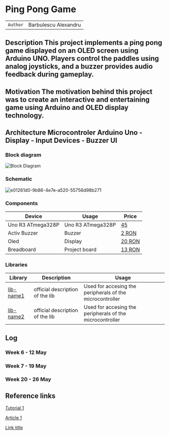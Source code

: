 # Ping Pong Game

| | |
|-|-|
|`Author` | Barbulescu Alexandru

## Description This project implements a ping pong game displayed on an OLED screen using Arduino UNO. Players control the paddles using analog joysticks, and a buzzer provides audio feedback during gameplay.

## Motivation The motivation behind this project was to create an interactive and entertaining game using Arduino and OLED display technology.

## Architecture  Microcontroler Arduino Uno - Display - Input Devices - Buzzer  UI

### Block diagram

<!-- Make sure the path to the picture is correct -->
![Block Diagram](schematics/block_diagram.png)

### Schematic

![e01261d0-9b86-4e7e-a520-55756d98b271](https://github.com/UPB-FILS-AM-FR/am-projet-BarbulescuAlexandru/assets/161452707/becb0c96-5a0b-4ccb-8a8f-eb9d909bec17)

### Components


<!-- This is just an example, fill in with your actual components -->

| Device | Usage | Price |
|--------|--------|-------|
|Uno R3 ATmega328P| Uno R3 ATmega328P| [45](https://www.emag.ro/placa-dezvoltare-uno-r3-atmega328p-cl201/pd/DPF3WJBBM/?cmpid=87002&utm_source=google&utm_medium=cpc&utm_campaign=(RO:Whoop!)_3P-Y)
| Activ Buzzer | Buzzer | [2 RON](https://www.emag.ro/buzzer-activ-5v-compatibil-arduino-raspberry-oky0151/pd/D7KJNNMBM/) |
| Oled| Display| [20 RON](https://www.emag.ro/afisaj-grafic-oled-128-x-64-px-spi-0-96-inch-multicolor-oled-096-spi-white/pd/DPZ798MBM/?cmpid=93116&utm_source=google&utm_medium=cpc&utm_campaign=(RO:eMAG!)_3P_NO_SALES_>_Jucarii_hobby&utm_content=111476631565&gad_source=1&gclid=CjwKCAjw3NyxBhBmEiwAyofDYdepSTpZeJRHLUfylAz0D0FFH1Qy-MPPTZx9lRWG9SpZlBKYltj9VxoCex4QAvD_BwE) |
| Breadboard | Project board | [13 RON](https://www.emag.ro/placa-test-breadboard-830-bb830/pd/D6SCSBMBM/?cmpid=87002&utm_source=google&utm_medium=cpc&utm_campaign=(RO:Whoop!)_3P-Y_>_Jucarii_hobby&utm_content=79559830074&gad_source=1&gclid=CjwKCAjw3NyxBhBmEiwAyofDYTk4lSftqBm5HNeuwBGRkPJC57FY5b366KsxQx3y0N8XTKtlN85YIhoCavAQAvD_BwE) 

### Libraries

<!-- This is just an example, fill in the table with your actual components -->

| Library | Description | Usage |
|---------|-------------|-------|
| [lib-name1](link-to-lib) | official description of the lib | Used for accesing the peripherals of the microcontroller  |
| [lib-name2](link-to-lib) | official description of the lib | Used for accesing the peripherals of the microcontroller  |

## Log

<!-- write every week your progress here -->

### Week 6 - 12 May

### Week 7 - 19 May

### Week 20 - 26 May


## Reference links

<!-- Fill in with appropriate links and link titles -->

[Tutorial 1](https://www.youtube.com/watch?v=wdgULBpRoXk&t=1s&ab_channel=BenEater)

[Article 1](https://www.explainthatstuff.com/induction-motors.html)

[Link title](https://projecthub.arduino.cc/)
